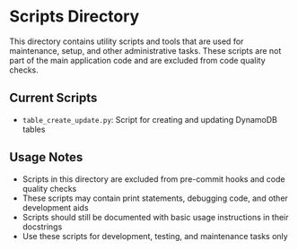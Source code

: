 # Scripts Directory

This directory contains utility scripts and tools that are used for maintenance, setup, and other administrative tasks. These scripts are not part of the main application code and are excluded from code quality checks.

## Current Scripts

- `table_create_update.py`: Script for creating and updating DynamoDB tables

## Usage Notes

- Scripts in this directory are excluded from pre-commit hooks and code quality checks
- These scripts may contain print statements, debugging code, and other development aids
- Scripts should still be documented with basic usage instructions in their docstrings
- Use these scripts for development, testing, and maintenance tasks only 